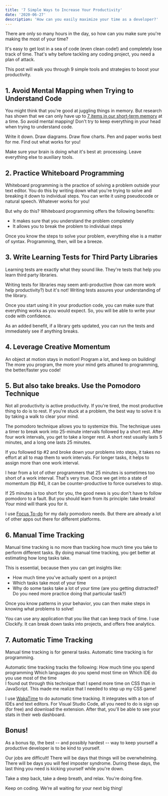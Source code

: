 ```yaml
---
title: '7 Simple Ways to Increase Your Productivity'
date: '2020-06-27'
description: 'How can you easily maximize your time as a developer?'
---
```

There are only so many hours in the day, so how can you make sure you're making the most of your time?

It's easy to get lost in a sea of code (even clean code!) and completely lose track of time. That's why before tackling any coding project, you need a plan of attack.

This post will walk you through 9 simple tools and strategies to boost your productivity.

## 1. Avoid Mental Mapping when Trying to Understand Code

You might think that you're good at juggling things in memory. But research has shown that we can only have up to [7 items in our short-term memory](https://thebrain.mcgill.ca/flash/capsules/experience_jaune03.html#:~:text=Short%2DTerm%20Memory%3A%20Up%20to%207%20Items%2C%20But%20Highly%20Volatile&text=Many%20psychology%20experiments%20have%20shown,2%2C%20depending%20on%20the%20individual.) at a time. So avoid mental mapping! Don't try to keep everything in your head when trying to understand code.

Write it down. Draw diagrams. Draw flow charts. Pen and paper works best for me. Find out what works for you!

Make sure your brain is doing what it's best at: processing. Leave everything else to auxiliary tools.

## 2. Practice Whiteboard Programming

Whiteboard programming is the practice of solving a problem outside your text editor. You do this by writing down what you're trying to solve and breaking it down to individual steps. You can write it using pseudocode or natural speech. Whatever works for you!

But why do this? Whiteboard programming offers the following benefits:
+ It makes sure that you understand the problem completely
+ It allows you to break the problem to individual steps

Once you know the steps to solve your problem, everything else is a matter of syntax. Programming, then, will be a breeze.

## 3. Write Learning Tests for Third Party Libraries

Learning tests are exactly what they sound like. They're tests that help you learn third party libraries.

Writing tests for libraries may seem anti-productive (how can more work help productivity?) but it's not! Writing tests assures your understanding of the library.

Once you start using it in your production code, you can make sure that everything works as you would expect. So, you will be able to write your code with confidence.

As an added benefit, if a library gets updated, you can run the tests and immediately see if anything breaks.

## 4. Leverage Creative Momentum

An object at motion stays in motion! Program a lot, and keep on building! The more you program, the more your mind gets attuned to programming, the better/faster you code!

## 5. But also take breaks. Use the Pomodoro Technique

Not all productivity is active productivity. If you're tired, the most productive thing to do is to rest. If you're stuck at a problem, the best way to solve it is by taking a walk to clear your mind.

The pomodoro technique allows you to systemize this. The technique uses a timer to break work into 25-minute intervals followed by a short rest. After four work intervals, you get to take a longer rest. A short rest usually lasts 5 minutes, and a long one lasts 25 minutes.

If you followed tip #2 and broke down your problems into steps, it takes no effort at all to map them to work intervals. For longer tasks, it helps to assign more than one work interval.

I hear from a lot of other programmers that 25 minutes is sometimes too short of a work interval. That's very true. Once we get into a state of momentum (tip #4), it can be counter-productive to force ourselves to stop.

If 25 minutes is too short for you, the good news is you don't have to follow pomodoro to a fault. But you should learn from its principle: take breaks! Your mind will thank you for it.

I use [Focus To-do](https://www.focustodo.cn/#products) for my daily pomodoro needs. But there are already a lot of other apps out there for different platforms.

## 6. Manual Time Tracking

Manual time tracking is no more than tracking how much time you take to perform different tasks. By doing manual time tracking, you get better at estimating how long tasks take.

This is essential, because then you can get insights like:
+ How much time you've actually spent on a project
+ Which tasks take most of your time
+ Why do some tasks take a lot of your time (are you getting distracted? Do you need more practice doing that particular task?)

Once you know patterns in your behavior, you can then make steps in knowing what problems to solve!

You can use any application that you like that can keep track of time. I use Clockify. It can break down tasks into projects, and offers free analytics.

## 7. Automatic Time Tracking

Manual time tracking is for general tasks. Automatic time tracking is for programming.

Automatic time tracking tracks the following:
How much time you spend programming
Which languages do you spend most time on
Which IDE do you use most of the time  
I found out through this technique that I spend more time on CSS than in JavaScript. This made me realize that I needed to step up my CSS game!

I use [WakaTime](https://wakatime.com) to do automatic time tracking. It integrates with a ton of IDEs and text editors. For Visual Studio Code, all you need to do is sign up (for free) and download the extension. After that, you'll be able to see your stats in their web dashboard.

## Bonus!

As a bonus tip, the best -- and possibly hardest -- way to keep yourself a productive developer is to be kind to yourself.

Our jobs are difficult! There will be days that things will be overwhelming. There will be days you will feel imposter syndrome. During these days, the last thing you need is kicking yourself while you're down.

Take a step back, take a deep breath, and relax. You're doing fine.

Keep on coding. We’re all waiting for your next big thing!